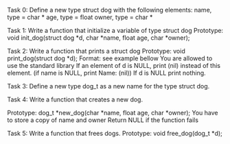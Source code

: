 Task 0:
Define a new type struct dog with the following elements:
name, type = char *
age, type = float
owner, type = char *

Task 1:
Write a function that initialize a variable of type struct dog
Prototype: void init_dog(struct dog *d, char *name, float age, char *owner);

Task 2:
Write a function that prints a struct dog
Prototype: void print_dog(struct dog *d);
Format: see example bellow
You are allowed to use the standard library
If an element of d is NULL, print (nil) instead of this element. (if name is NULL, print Name: (nil))
If d is NULL print nothing.

Task 3:
Define a new type dog_t as a new name for the type struct dog.

Task 4:
Write a function that creates a new dog.

Prototype: dog_t *new_dog(char *name, float age, char *owner);
You have to store a copy of name and owner
Return NULL if the function fails

Task 5:
Write a function that frees dogs.
Prototype: void free_dog(dog_t *d);